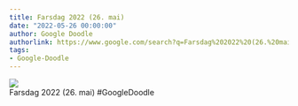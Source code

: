 ```yaml
---
title: Farsdag 2022 (26. mai)
date: "2022-05-26 00:00:00"
author: Google Doodle
authorlink: https://www.google.com/search?q=Farsdag%202022%20(26.%20mai)
tags:
- Google-Doodle
---
```

<img src="https://www.google.com/logos/doodles/2022/fathers-day-2022-may-26-6753651837109415-law.gif" referrerpolicy="no-referrer"><br>Farsdag 2022 (26. mai) #GoogleDoodle